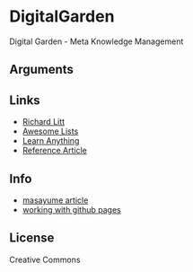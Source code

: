 # DigitalGarden
Digital Garden - Meta Knowledge Management

## Arguments

## Links

- [Richard Litt](https://github.com/RichardLitt/meta-knowledge)
- [Awesome Lists](https://github.com/sindresorhus/awesome)
- [Learn Anything](https://github.com/learn-anything/learn-anything)
- [Reference Article](https://dev.to/aurelio/how-i-remember-everything-i-learn-19mi)

## Info

- [masayume article](https://www.masayume.it/blog/content/digital-garden-self-wiki)
- [working with github pages](https://docs.github.com/en/free-pro-team@latest/github/working-with-github-pages)

## License

Creative Commons

